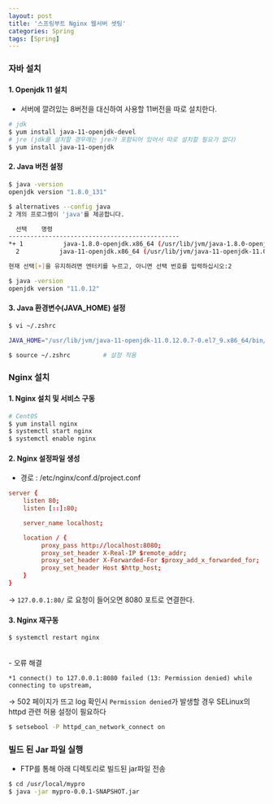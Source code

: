 ```yaml
---
layout: post
title: '스프링부트 Nginx 웹서버 셋팅'
categories: Spring
tags: [Spring]
---
```


### 자바 설치
#### 1. Openjdk 11 설치
- 서버에 깔려있는 8버전을 대신하여 사용할 11버전을 따로 설치한다.

```bash
# jdk
$ yum install java-11-openjdk-devel 
# jre (jdk를 설치할 경우에는 jre가 포함되어 있어서 따로 설치할 필요가 없다)
$ yum install java-11-openjdk
```

#### 2. Java 버전 설정
```bash
$ java -version
openjdk version "1.8.0_131"

$ alternatives --config java
2 개의 프로그램이 'java'를 제공합니다.

  선택    명령
-----------------------------------------------
*+ 1           java-1.8.0-openjdk.x86_64 (/usr/lib/jvm/java-1.8.0-openjdk-1.8.0.131-3.b12.el7_3.x86_64/jre/bin/java)
  2           java-11-openjdk.x86_64 (/usr/lib/jvm/java-11-openjdk-11.0.12.0.7-0.el7_9.x86_64/bin/java)

현재 선택[+]을 유지하려면 엔터키를 누르고, 아니면 선택 번호를 입력하십시오:2

$ java -version
openjdk version "11.0.12"
```

#### 3. Java 환경변수(JAVA_HOME) 설정
```bash
$ vi ~/.zshrc

JAVA_HOME="/usr/lib/jvm/java-11-openjdk-11.0.12.0.7-0.el7_9.x86_64/bin/java" 추가

$ source ~/.zshrc         # 설정 적용
```

### Nginx 설치
#### 1. Nginx 설치 및 서비스 구동

```bash
# CentOS
$ yum install nginx
$ systemctl start nginx
$ systemctl enable nginx 
```

#### 2. Nginx 설정파일 생성
   - 경로 : /etc/nginx/conf.d/project.conf
  
```conf
server {
    listen 80;
    listen [::]:80;

    server_name localhost;

    location / {
         proxy_pass http://localhost:8080;
         proxy_set_header X-Real-IP $remote_addr;
         proxy_set_header X-Forwarded-For $proxy_add_x_forwarded_for;
         proxy_set_header Host $http_host;
    }
}
```
→ `127.0.0.1:80/` 로 요청이 들어오면 8080 포트로 연결한다. 

#### 3. Nginx 재구동

```bash
$ systemctl restart nginx
```

<br>
- 오류 해결

```
*1 connect() to 127.0.0.1:8080 failed (13: Permission denied) while connecting to upstream,
```
→ 502 페이지가 뜨고 log 확인시 `Permission denied`가 발생할 경우 SELinux의 httpd 관련 허용 설정이 필요하다

```bash
$ setsebool -P httpd_can_network_connect on
```

### 빌드 된 Jar 파일 실행
- FTP를 통해 아래 디렉토리로 빌드된 jar파일 전송

```bash
$ cd /usr/local/mypro
$ java -jar mypro-0.0.1-SNAPSHOT.jar
```